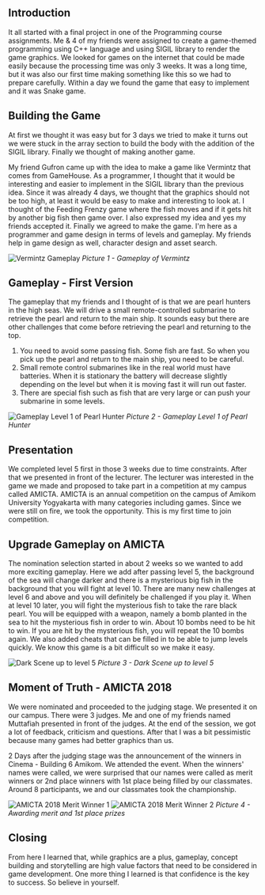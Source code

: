 ## Introduction
It all started with a final project in one of the Programming course assignments. Me & 4 of my friends were assigned to create a game-themed programming using C++ language and using SIGIL library to render the game graphics. We looked for games on the internet that could be made easily because the processing time was only 3 weeks. It was a long time, but it was also our first time making something like this so we had to prepare carefully. Within a day we found the game that easy to implement and it was Snake game. 

## Building the Game
At first we thought it was easy but for 3 days we tried to make it turns out we were stuck in the array section to build the body with the addition of the SIGIL library. Finally we thought of making another game. 

My friend Gufron came up with the idea to make a game like Vermintz that comes from GameHouse. As a programmer, I thought that it would be interesting and easier to implement in the SIGIL library than the previous idea. Since it was already 4 days, we thought that the graphics should not be too high, at least it would be easy to make and interesting to look at. I thought of the Feeding Frenzy game where the fish moves and if it gets hit by another big fish then game over. I also expressed my idea and yes my friends accepted it. Finally we agreed to make the game. I'm here as a programmer and game design in terms of levels and gameplay.  My friends help in game design as well, character design and asset search.

![Vermintz Gameplay](https://i.ibb.co.com/7GZKtJ9/pearl-hunter-varmintz.jpg)
*Picture 1 - Gameplay of Vermintz*
## Gameplay - First Version
The gameplay that my friends and I thought of is that we are pearl hunters in the high seas. We will drive a small remote-controlled submarine to retrieve the pearl and return to the main ship. It sounds easy but there are other challenges that come before retrieving the pearl and returning to the top.
1. You need to avoid some passing fish. Some fish are fast. So when you pick up the pearl and return to the main ship, you need to be careful.
2. Small remote control submarines like in the real world must have batteries. When it is stationary the battery will decrease slightly depending on the level but when it is moving fast it will run out faster.
3. There are special fish such as fish that are very large or can push your submarine in some levels.

![Gameplay Level 1 of Pearl Hunter](https://i.ibb.co.com/jrnKSsy/pearl-hunter-gameplay.png)
*Picture 2 - Gameplay Level 1 of Pearl Hunter*
## Presentation
We completed level 5 first in those 3 weeks due to time constraints. After that we presented in front of the lecturer. The lecturer was interested in the game we made and proposed to take part in a competition at my campus called AMICTA. AMICTA is an annual competition on the campus of Amikom University Yogyakarta with many categories including games. Since we were still on fire, we took the opportunity. This is my first time to join competition.
## Upgrade Gameplay on AMICTA
The nomination selection started in about 2 weeks so we wanted to add more exciting gameplay. Here we add after passing level 5, the background of the sea will change darker and there is a mysterious big fish in the background that you will fight at level 10. There are many new challenges at level 6 and above and you will definitely be challenged if you play it. When at level 10 later, you will fight the mysterious fish to take the rare black pearl. You will be equipped with a weapon, namely a bomb planted in the sea to hit the mysterious fish in order to win. About 10 bombs need to be hit to win. If you are hit by the mysterious fish, you will repeat the 10 bombs again. We also added cheats that can be filled in to be able to jump levels quickly. We know this game is a bit difficult so we make it easy.

![Dark Scene up to level 5](https://i.ibb.co.com/zm88cR9/pearl-hunter-dark-scene.jpg)
*Picture 3 - Dark Scene up to level 5*
## Moment of Truth - AMICTA 2018
We were nominated and proceeded to the judging stage. We presented it on our campus. There were 3 judges. Me and one of my friends named Muttafiah presented in front of the judges. At the end of the session, we got a lot of feedback, criticism and questions. After that I was a bit pessimistic because many games had better graphics than us.

2 Days after the judging stage was the announcement of the winners in Cinema - Building 6 Amikom. We attended the event. When the winners' names were called, we were surprised that our names were called as merit winners or 2nd place winners with 1st place being filled by our classmates. Around 8 participants, we and our classmates took the championship.

![AMICTA 2018 Merit Winner 1](https://i.ibb.co.com/k32pZP6/pearl-hunter-amicta-1.jpg)
![AMICTA 2018 Merit Winner 2](https://i.ibb.co.com/M6GY68N/pearl-hunter-amicta-2.jpg)
*Picture 4 - Awarding merit and 1st place prizes*
## Closing
From here I learned that, while graphics are a plus, gameplay, concept building and storytelling are high value factors that need to be considered in game development. One more thing I learned is that confidence is the key to success. So believe in yourself.